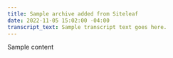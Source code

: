 ```yaml
---
title: Sample archive added from Siteleaf
date: 2022-11-05 15:02:00 -04:00
transcript_text: Sample transcript text goes here.
---
```


Sample content